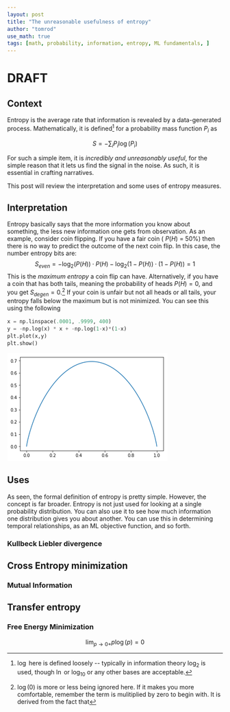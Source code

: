 ```yaml
---
layout: post
title: "The unreasonable usefulness of entropy"
author: "tomrod"
use_math: true
tags: [math, probability, information, entropy, ML fundamentals, ]
---
```

# DRAFT

## Context

Entropy is the average rate that information is revealed by a data-generated process. Mathematically, it is defined[^1] for a probability mass function $P_i$ as

$$S = - \sum_i P_i \log(P_i)$$

For such a simple item, it is *incredibly and unreasonably useful*, for the simple reason that it lets us find the signal in the noise. As such, it is essential in crafting narratives.

This post will review the interpretation and some uses of entropy measures.

## Interpretation
Entropy basically says that the more information you know about something, the less new information one gets from observation. As an example, consider coin flipping. If you have a fair coin ( $P(H)$ = 50%) then there is no way to predict the outcome of the next coin flip. In this case, the number entropy bits are:
$$S_{even} = -\log_2(P(H)) \cdot P(H) - \log_2(1-P(H))\cdot(1-P(H)) = 1$$
This is the *maximum entropy* a coin flip can have. Alternatively, if you have a coin that has both tails, meaning the probability of heads $P(H)=0$, and you get
$S_{degen} =0$.[^2] If your coin is unfair but not all heads or all tails, your entropy falls below the maximum but is not minimized. 
 You can see this using the following

```python
x = np.linspace(.0001, .9999, 400)
y = -np.log(x) * x + -np.log(1-x)*(1-x)
plt.plot(x,y)
plt.show()
```
![png](/assets/images/20181230_basic_entropy.png)



## Uses
As seen, the formal definition of entropy is pretty simple. However, the concept is far broader. Entropy is not just used for looking at a single probability distribution. You can also use it to see how much information one distribution gives you about another. You can use this in determining temporal relationships, as an ML objective function, and so forth. 


### Kullbeck Liebler divergence

## Cross Entropy minimization




### Mutual Information

## Transfer entropy

### Free Energy Minimization

[^1]: $\log$ here is defined loosely -- typically in information theory $\log_2$ is used, though $\ln$ or $\log_{10}$ or any other bases are acceptable.

[^2]: $\log(0)$ is more or less being ignored here. If it makes you more comfortable, remember the term is mulitiplied by zero to begin with. It is derived from the fact that

$$\lim_{p\to 0+} p \log(p) = 0$$